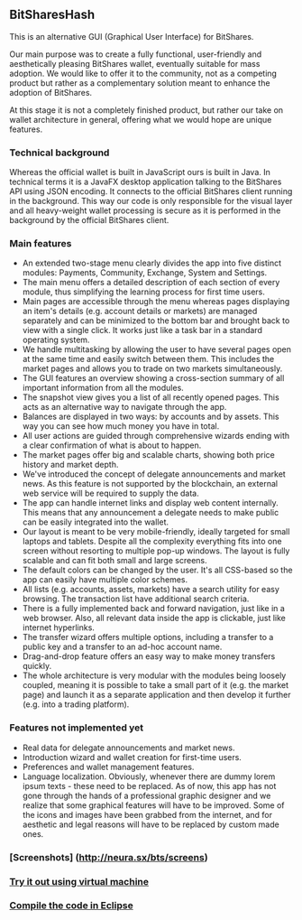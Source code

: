 ## BitSharesHash

This is an alternative GUI (Graphical User Interface) for BitShares. 

Our main purpose was to create a fully functional, user-friendly and aesthetically pleasing BitShares wallet, eventually suitable for mass adoption. We would like to offer it to the community, not as a competing product but rather as a complementary solution meant to enhance the adoption of BitShares.

At this stage it is not a completely finished product, but rather our take on wallet architecture in general, offering what we would hope are unique features.

### Technical background
Whereas the official wallet is built in JavaScript ours is built in Java. In technical terms it is a JavaFX desktop application talking to the BitShares API using JSON encoding. It connects to the official BitShares client running in the background. This way our code is only responsible for the visual layer and all heavy-weight wallet processing is secure as it is performed in the background by the official BitShares client.
 
### Main features

* An extended two-stage menu clearly divides the app into five distinct modules: Payments, Community, Exchange, System and Settings.
* The main menu offers a detailed description of each section of every module, thus simplifying the learning process for first time users.
* Main pages are accessible through the menu whereas pages displaying an item's details (e.g. account details or markets) are managed separately and can be minimized to the bottom bar and brought back to view with a single click. It works just like a task bar in a standard operating system.
* We handle multitasking by allowing the user to have several pages open at the same time and easily switch between them. This includes the market pages and allows you to trade on two markets simultaneously.
* The GUI features an overview showing a cross-section summary of all important information from all the modules.
* The snapshot view gives you a list of all recently opened pages. This acts as an alternative way to navigate through the app.
* Balances are displayed in two ways: by accounts and by assets. This way you can see how much money you have in total.
* All user actions are guided through comprehensive wizards ending with a clear confirmation of what is about to happen.
* The market pages offer big and scalable charts, showing both price history and market depth.
* We've introduced the concept of delegate announcements and market news. As this feature is not supported by the blockchain, an external web service will be required to supply the data.
* The app can handle internet links and display web content internally. This means that any announcement a delegate needs to make public can be easily integrated into the wallet.
* Our layout is meant to be very mobile-friendly, ideally targeted for small laptops and tablets. Despite all the complexity everything fits into one screen without resorting to multiple pop-up windows. The layout is fully scalable and can fit both small and large screens.
* The default colors can be changed by the user. It's all CSS-based so the app can easily have multiple color schemes.
* All lists (e.g. accounts, assets, markets) have a search utility for easy browsing. The transaction list have additional search criteria.
* There is a fully implemented back and forward navigation, just like in a web browser. Also, all relevant data inside the app is clickable, just like internet hyperlinks.
* The transfer wizard offers multiple options, including a transfer to a public key and a transfer to an ad-hoc account name.
* Drag-and-drop feature offers an easy way to make money transfers quickly.
* The whole architecture is very modular with the modules being loosely coupled, meaning it is possible to take a small part of it (e.g. the market page) and launch it as a separate application and then develop it further (e.g. into a trading platform).

### Features not implemented yet
* Real data for delegate announcements and market news.
* Introduction wizard and wallet creation for first-time users.
* Preferences and wallet management features.
* Language localization.
Obviously, whenever there are dummy lorem ipsum texts - these need to be replaced.
As of now, this app has not gone through the hands of a professional graphic designer and we realize that some graphical features will have to be improved.
Some of the icons and images have been grabbed from the internet, and for aesthetic and legal reasons will have to be replaced by custom made ones.

### [Screenshots] (http://neura.sx/bts/screens)

### [Try it out using virtual machine](https://github.com/neura-sx/BitSharesHash/blob/master/README.VirtualMachine.md)

### [Compile the code in Eclipse](https://github.com/neura-sx/BitSharesHash/blob/master/README.VirtualMachine.md)






